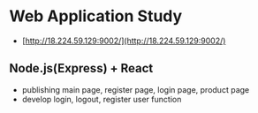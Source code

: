 # Web Application Study

- [http://18.224.59.129:9002/](http://18.224.59.129:9002/)

## Node.js(Express) + React

- publishing main page, register page, login page, product page
- develop login, logout, register user function
